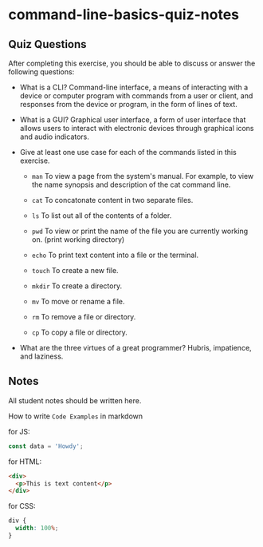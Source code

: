 # command-line-basics-quiz-notes

## Quiz Questions

After completing this exercise, you should be able to discuss or answer the following questions:

- What is a CLI?
  Command-line interface, a means of interacting with a device or computer program with commands from a user or client, and responses from the device or program, in the form of lines of text.

- What is a GUI?
  Graphical user interface, a form of user interface that allows users to interact with electronic devices through graphical icons and audio indicators.

- Give at least one use case for each of the commands listed in this exercise.

  - `man`
    To view a page from the system's manual. For example, to view the name synopsis and description of the cat command line.

  - `cat`
    To concatonate content in two separate files.

  - `ls`
    To list out all of the contents of a folder.

  - `pwd`
    To view or print the name of the file you are currently working on. (print working directory)

  - `echo`
    To print text content into a file or the terminal.

  - `touch`
    To create a new file.

  - `mkdir`
    To create a directory.

  - `mv`
    To move or rename a file.

  - `rm`
    To remove a file or directory.

  - `cp`
    To copy a file or directory.

- What are the three virtues of a great programmer?
  Hubris, impatience, and laziness.

## Notes

All student notes should be written here.

How to write `Code Examples` in markdown

for JS:

```javascript
const data = 'Howdy';
```

for HTML:

```html
<div>
  <p>This is text content</p>
</div>
```

for CSS:

```css
div {
  width: 100%;
}
```
